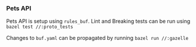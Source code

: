 ### Pets API

Pets API is setup using `rules_buf`. Lint and Breaking tests can be run using `bazel test //:proto_tests`

Changes to `buf.yaml` can be propagated by running `bazel run //:gazelle`
